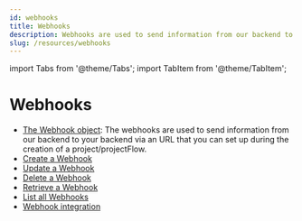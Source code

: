 ```yaml
---
id: webhooks
title: Webhooks
description: Webhooks are used to send information from our backend to your backend via an URL
slug: /resources/webhooks
---
```


import Tabs from '@theme/Tabs';
import TabItem from '@theme/TabItem';

# Webhooks

- [The Webhook object](/resources/the-webhook-object.md): The webhooks are used to send information from our backend to your backend via an URL that you can set up during the creation of a project/projectFlow.
- [Create a Webhook](/resources/create-a-webhook.md)
- [Update a Webhook](/resources/update-a-webhook.md)
- [Delete a Webhook](/resources/delete-a-webhook.md)
- [Retrieve a Webhook](/resources/retrieve-a-webhook.md)
- [List all Webhooks](/resources/list-all-webhooks.md)
- [Webhook integration](/resources/webhook-integration.md)